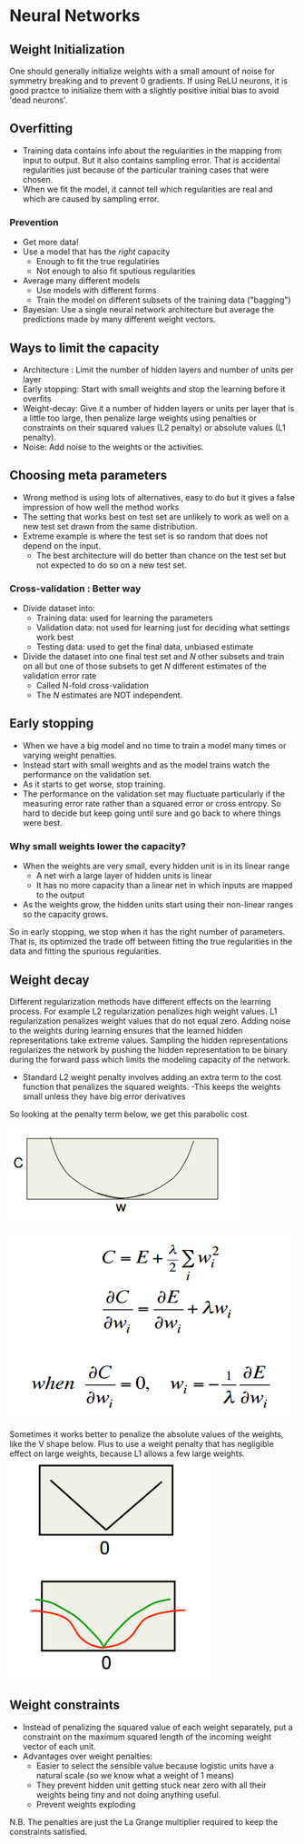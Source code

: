 # Neural Networks

## Weight Initialization
One should generally initialize weights with a small amount of noise for symmetry breaking and to prevent 0 gradients.
If using ReLU neurons, it is good practce to initialize them with a slightly positive initial bias to avoid 'dead neurons'.

## Overfitting
- Training data contains info about the regularities in the mapping from input to output. But it also contains
sampling error. That is accidental regularities just because of the particular training cases that were chosen.
- When we fit the model, it cannot tell which regularities are real and which are caused by sampling error.

### Prevention
- Get more data!
- Use a model that has the *right* capacity
  - Enough to fit the true regulatiries
  - Not enough to also fit sputious regularities
 - Average many different models
   - Use models with different forms
   - Train the model on different subsets of the training data ("bagging")
 - Bayesian: Use a single neural network architecture but average the predictions made by many different
 weight vectors.

## Ways to limit the capacity
- Architecture : Limit the number of hidden layers and number of units per layer
- Early stopping: Start with small weights and stop the learning before it overfits
- Weight-decay: Give it a number of hidden layers or units per layer that is a little too large, then penalize large weights using penalties or constraints on their squared values (L2 penalty) or absolute values (L1 penalty).
- Noise: Add noise to the weights or the activities.

## Choosing meta parameters
- Wrong method is using lots of alternatives, easy to do but it gives a false impression of how well the method works
- The setting that works best on test set are unlikely to work as well on a new test set drawn from the same distribution.
- Extreme example is where the test set is so random that does not depend on the input.
  - The best architecture will do better than chance on the test set but not expected to do so on a new test set.

### Cross-validation : Better way
- Divide dataset into:
  - Training data: used for learning the parameters
  - Validation data: not used for learning just for deciding what settings work best
  - Testing data: used to get the final data, unbiased estimate
- Divide the dataset into one final test set and $N$ other subsets and train on all but one of those subsets to get
$N$ different estimates of the validation error rate 
  - Called N-fold cross-validation
  - The $N$ estimates are NOT independent.
  
## Early stopping
- When we have a big model and no time to train a model many times or varying weight penalties. 
- Instead start with small weights and as the model trains watch the performance on the validation set.
- As it starts to get worse, stop training.
- The performance on the validation set may fluctuate particularly if the measuring error rate rather than a 
squared error or cross entropy. So hard to decide but keep going until sure and go back to where things were best.

### Why small weights lower the capacity?
- When the weights are very small, every hidden unit is in its linear range
  - A net wirh a large layer of hidden units is linear
  - It has no more capacity than a linear net in which inputs are mapped to the output
- As the weights grow, the hidden units start using their non-linear ranges so the capacity grows.

So in early stopping, we stop when it has the right number of parameters. That is, its optimized the trade off between fitting the true regularities in the data and fitting the spurious regularities.

## Weight decay
Different regularization methods have different effects on the learning process. For example L2 regularization penalizes high weight values. L1 regularization penalizes weight values that do not equal zero. Adding noise to the weights during learning ensures that the learned hidden representations take extreme values. Sampling the hidden representations regularizes the network by pushing the hidden representation to be binary during the forward pass which limits the modeling capacity of the network.

- Standard L2 weight penalty involves adding an extra term to the cost function that penalizes the squared weights.
  -This keeps the weights small unless they have big error derivatives
  
 So looking at the penalty term below, we get this parabolic cost.

![What the penalty term looks like](../../images/L2weightdecay.png)

![Equations](../../images/L2weightEq.png)

Sometimes it works better to penalize the absolute values of the weights, like the V shape below.
Plus to use a weight penalty that has negligible effect on large weights, because L1 allows a few large weights.
![Equations](../../images/L1weightpenalty.png)

## Weight constraints
- Instead of penalizing the squared value of each weight separately, put a constraint on the maximum squared length of the incoming weight vector of each unit.
- Advantages over weight penalties:
  - Easier to select the sensible value because logistic units have a natural scale (so we know what a weight of 1 means)
  - They prevent hidden unit getting stuck near zero with all their weights being tiny and not doing anything useful.
  - Prevent weights exploding

N.B. The penalties are just the La Grange multiplier required to keep the constraints satisfied. 
  

